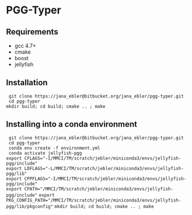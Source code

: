 # PGG-Typer

## Requirements
* gcc 4.7+
* cmake
* boost
* jellyfish

## Installation
`` git clone https://jana_ebler@bitbucket.org/jana_ebler/pgg-typer.git``  
`` cd pgg-typer``  
``mkdir build; cd build; cmake .. ; make``

## Installing into a conda environment
`` git clone https://jana_ebler@bitbucket.org/jana_ebler/pgg-typer.git``  
`` cd pgg-typer``  
`` conda env create -f environment.yml``  
`` conda activate jellyfish-pgg``  
``export CFLAGS="-I/MMCI/TM/scratch/jebler/miniconda3/envs/jellyfish-pgg/include"``  
``export LDFLAGS="-L/MMCI/TM/scratch/jebler/miniconda3/envs/jellyfish-pgg/lib"``  
``export CPPFLAGS="-I/MMCI/TM/scratch/jebler/miniconda3/envs/jellyfish-pgg/include"``  
``export CPATH="/MMCI/TM/scratch/jebler/miniconda3/envs/jellyfish-pgg/include"`` 
``export PKG_CONFIG_PATH="/MMCI/TM/scratch/jebler/miniconda3/envs/jellyfish-pgg/lib/pkgconfig"``
``mkdir build; cd build; cmake .. ; make``

